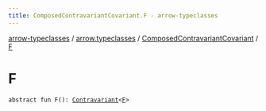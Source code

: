 ```yaml
---
title: ComposedContravariantCovariant.F - arrow-typeclasses
---
```


[arrow-typeclasses](../../index.html) / [arrow.typeclasses](../index.html) / [ComposedContravariantCovariant](index.html) / [F](./-f.html)

# F

`abstract fun F(): `[`Contravariant`](../-contravariant/index.html)`<`[`F`](index.html#F)`>`